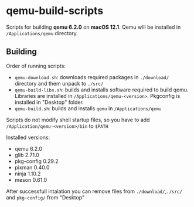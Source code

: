 # qemu-build-scripts

Scripts for building **qemu 6.2.0** on **macOS 12.1**. Qemu will be installed in `/Applications/qemu` directory.

## Building

Order of running scripts:

- `qemu-download.sh`: downloads required packages in `./download/` directory and them unpack to `./src/`
- `qemu-build-libs.sh`: builds and installs software required to build qemu. Libraries are installed in `/Applications/qemu-<version>`. Pkgconfig is installed in "Desktop" folder.
- `qemu-build.sh`: builds and installs `qemu` in `/Applications/qemu`

Scripts do not modify shell startup files, so you have to add `/Application/qemu-<version>/bin` to `$PATH`

Installed versions:
- qemu 6.2.0
- glib 2.71.0
- pkg-config 0.29.2
- pixman 0.40.0
- ninja 1.10.2
- meson 0.61.0

After successfull intalation you can remove files from `./download/`,`./src/` and `pkg-config/` from "Desktop"
